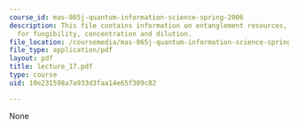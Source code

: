 ```yaml
---
course_id: mas-865j-quantum-information-science-spring-2006
description: This file contains information on entanglement resources, measures, proofs
  for fungibility, concentration and dilution.
file_location: /coursemedia/mas-865j-quantum-information-science-spring-2006/10e231598a7a933d3faa14e65f309c82_lecture_17.pdf
file_type: application/pdf
layout: pdf
title: lecture_17.pdf
type: course
uid: 10e231598a7a933d3faa14e65f309c82

---
```

None
